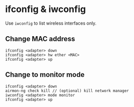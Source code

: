 # ifconfig & iwconfig

Use `iwconfig` to list wireless interfaces only.

## Change MAC address

```
ifconfig <adapter> down
ifconfig <adapter> hw ether <MAC>
ifconfig <adapter> up
```

## Change to monitor mode

```
ifconfig <adapter> down
airmon-ng check kill // (optional) kill network manager
iwconfig <adapter> mode monitor
ifconfig <adapter> up
```
